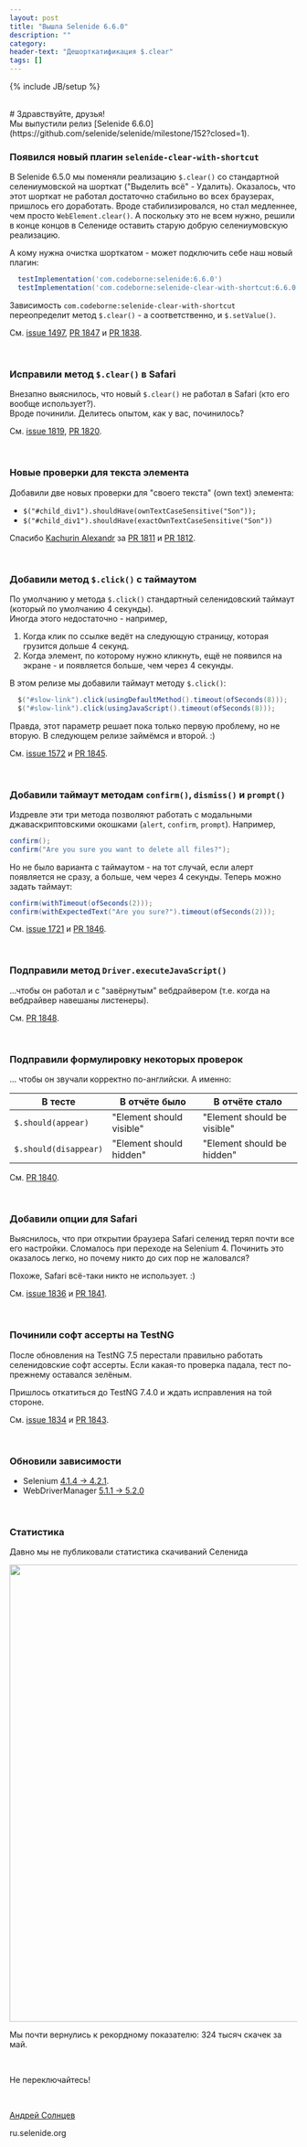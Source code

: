 ```yaml
---
layout: post
title: "Вышла Selenide 6.6.0"
description: ""
category:
header-text: "Дешорткатификация $.clear"
tags: []
---
```

{% include JB/setup %}

<br>
# Здравствуйте, друзья!

<br>
Мы выпустили релиз [Selenide 6.6.0](https://github.com/selenide/selenide/milestone/152?closed=1).


### Появился новый плагин `selenide-clear-with-shortcut`

В Selenide 6.5.0 мы поменяли реализацию `$.clear()` со стандартной селениумовской на шорткат ("Выделить всё" - Удалить). 
Оказалось, что этот шорткат не работал достаточно стабильно во всех браузерах, пришлось его доработать. Вроде 
стабилизировался, но стал медленнее, чем просто `WebElement.clear()`. А поскольку это не всем нужно, решили в конце концов
в Селениде оставить старую добрую селениумовскую реализацию.

А кому нужна очистка шорткатом - может подключить себе наш новый плагин:
```groovy
  testImplementation('com.codeborne:selenide:6.6.0')
  testImplementation('com.codeborne:selenide-clear-with-shortcut:6.6.0')
```

Зависимость `com.codeborne:selenide-clear-with-shortcut` переопределит метод `$.clear()` - а соответственно, и `$.setValue()`.

См. [issue 1497](https://github.com/selenide/selenide/issues/1497), [PR 1847](https://github.com/selenide/selenide/pull/1847) и [PR 1838](https://github.com/selenide/selenide/pull/1838).

<br>

### Исправили метод `$.clear()` в Safari

Внезапно выяснилось, что новый `$.clear()` не работал в Safari (кто его вообще использует?).   
Вроде починили. Делитесь опытом, как у вас, починилось?

См. [issue 1819](https://github.com/selenide/selenide/issues/1819), [PR 1820](https://github.com/selenide/selenide/pull/1820).

<br>

### Новые проверки для текста элемента

Добавили две новых проверки для "своего текста" (own text) элемента:

* `$("#child_div1").shouldHave(ownTextCaseSensitive("Son"));`
* `$("#child_div1").shouldHave(exactOwnTextCaseSensitive("Son"))`

Спасибо [Kachurin Alexandr](https://github.com/kachurinaa) за 
[PR 1811](https://github.com/selenide/selenide/pull/1811) и [PR 1812](https://github.com/selenide/selenide/pull/1812).

<br>

### Добавили метод `$.click()` с таймаутом

По умолчанию у метода `$.click()` стандартный селенидовский таймаут (который по умолчанию 4 секунды).  
Иногда этого недостаточно - например,
1. Когда клик по ссылке ведёт на следующую страницу, которая грузится дольше 4 секунд.
2. Когда элемент, по которому нужно кликнуть, ещё не появился на экране - и появляется больше, чем через 4 секунды. 

В этом релизе мы добавили таймаут методу `$.click()`:

```java
  $("#slow-link").click(usingDefaultMethod().timeout(ofSeconds(8)));
  $("#slow-link").click(usingJavaScript().timeout(ofSeconds(8)));
```

Правда, этот параметр решает пока только первую проблему, но не вторую. В следующем релизе займёмся и второй. :)

См. [issue 1572](https://github.com/selenide/selenide/issues/1572) и [PR 1845](https://github.com/selenide/selenide/pull/1845).

<br>

### Добавили таймаут методам `confirm()`, `dismiss()` и `prompt()`

Издревле эти три метода позволяют работать с модальными джаваскриптовскими окошками (`alert`, `confirm`, `prompt`).
Например,
```java
confirm();
confirm("Are you sure you want to delete all files?");
```

Но не было варианта с таймаутом - на тот случай, если алерт появляется не сразу, а больше, чем через 4 секунды.
Теперь можно задать таймаут:
```java
confirm(withTimeout(ofSeconds(2)));
confirm(withExpectedText("Are you sure?").timeout(ofSeconds(2)));
```
См. [issue 1721](https://github.com/selenide/selenide/issues/1721) и [PR 1846](https://github.com/selenide/selenide/pull/1846).

<br>

### Подправили метод `Driver.executeJavaScript()`

...чтобы он работал и с "завёрнутым" вебдрайвером (т.е. когда на вебдрайвер навешаны листенеры).

См. [PR 1848](https://github.com/selenide/selenide/pull/1848).

<br>

### Подправили формулировку некоторых проверок
... чтобы он звучали корректно по-английски. А именно:

| В тесте               | В отчёте было             | В отчёте стало              |
|-----------------------|---------------------------|-----------------------------|
| `$.should(appear)`    | "Element should visible"  | "Element should be visible" |
| `$.should(disappear)` | "Element should hidden"   | "Element should be hidden"  |


См. [PR 1840](https://github.com/selenide/selenide/pull/1840).

<br>

### Добавили опции для Safari

Выяснилось, что при открытии браузера Safari селенид терял почти все его настройки. Сломалось при переходе на Selenium 4. 
Починить это оказалось легко, но почему никто до сих пор не жаловался?

Похоже, Safari всё-таки никто не использует. :)

См. [issue 1836](https://github.com/selenide/selenide/issues/1836) и [PR 1841](https://github.com/selenide/selenide/pull/1841).

<br>

### Починили софт ассерты на TestNG

После обновления на TestNG 7.5 перестали правильно работать селенидовские софт ассерты. Если какая-то проверка падала,
тест по-прежнему оставался зелёным. 

Пришлось откатиться до TestNG 7.4.0 и ждать исправления на той стороне.  

См. [issue 1834](https://github.com/selenide/selenide/issues/1834) и [PR 1843](https://github.com/selenide/selenide/pull/1843).

<br>


### Обновили зависимости

* Selenium [4.1.4 -> 4.2.1](https://github.com/SeleniumHQ/selenium/blob/trunk/java/CHANGELOG).
* WebDriverManager [5.1.1 -> 5.2.0](https://github.com/bonigarcia/webdrivermanager/blob/master/CHANGELOG.md)

<br>

### Статистика

Давно мы не публиковали статистика скачиваний Селенида

<center>
  <img src="{{ BASE_PATH }}/images/2022/06/selenide.downloads.png" width="800"/>
</center>

Мы почти вернулись к рекордному показателю: 324 тысяч скачек за май.

<br>

Не переключайтесь!

<br>

[Андрей Солнцев](http://asolntsev.github.io/)

ru.selenide.org
